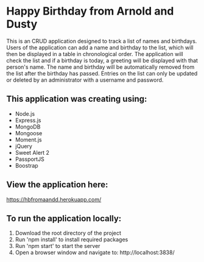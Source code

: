 # Happy Birthday from Arnold and Dusty

This is an CRUD application designed to track a list of names and birthdays.  Users of the application can add a name and birthday to the list, which will then be displayed in a table in chronological order.  The application will check the list and if a birthday is today, a greeting will be displayed with that person's name.  The name and birthday will be automatically removed from the list after the birthday has passed.  Entries on the list can only be updated or deleted by an administrator with a username and password.


## This application was creating using: 

* Node.js
* Express.js
* MongoDB
* Mongoose
* Moment.js
* jQuery
* Sweet Alert 2
* PassportJS
* Boostrap

## View the application here: 

https://hbfromaandd.herokuapp.com/


## To run the application locally: 

1. Download the root directory of the project
2. Run 'npm install' to install required packages
3. Run 'npm start' to start the server
4. Open a browser window and navigate to: http://localhost:3838/